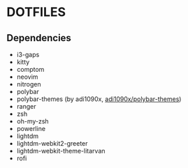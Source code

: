 # DOTFILES

## Dependencies

* i3-gaps
* kitty
* comptom
* neovim
* nitrogen
* polybar
* polybar-themes (by adi1090x,  [adi1090x/polybar-themes](https://github.com/adi1090x/polybar-themes))
* ranger
* zsh
* oh-my-zsh
* powerline
* lightdm
* lightdm-webkit2-greeter
* lightdm-webkit-theme-litarvan
* rofi
